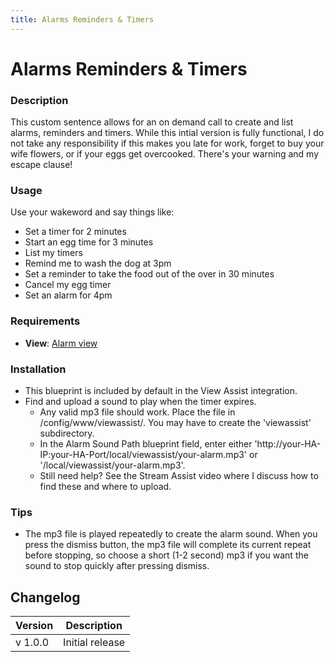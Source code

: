 ```yaml
---
title: Alarms Reminders & Timers
---
```


# Alarms Reminders & Timers

### Description

This custom sentence allows for an on demand call to create and list alarms, reminders and timers. While this intial version is fully functional, I do not take any responsibility if this makes you late for work, forget to buy your wife flowers, or if your eggs get overcooked. There's your warning and my escape clause!

### Usage

Use your wakeword and say things like:

- Set a timer for 2 minutes
- Start an egg time for 3 minutes
- List my timers
- Remind me to wash the dog at 3pm
- Set a reminder to take the food out of the over in 30 minutes
- Cancel my egg timer
- Set an alarm for 4pm

### Requirements

- **View**: [Alarm view](../views/alarm)

### Installation

- This blueprint is included by default in the View Assist integration.
- Find and upload a sound to play when the timer expires.
  - Any valid mp3 file should work. Place the file in /config/www/viewassist/. You may have to create the 'viewassist' subdirectory.
  - In the Alarm Sound Path blueprint field, enter either 'http://your-HA-IP:your-HA-Port/local/viewassist/your-alarm.mp3' or '/local/viewassist/your-alarm.mp3'. 
  - Still need help? See the Stream Assist video where I discuss how to find these and where to upload.

### Tips

- The mp3 file is played repeatedly to create the alarm sound. When you press the dismiss button, the mp3 file will complete its current repeat before stopping, so choose a short (1-2 second) mp3 if you want the sound to stop quickly after pressing dismiss.

## Changelog

| Version | Description     |
| ------- | --------------- |
| v 1.0.0 | Initial release |
